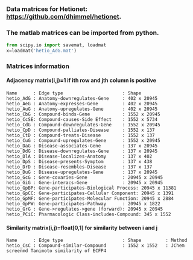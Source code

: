 ### Data matrices for Hetionet: https://github.com/dhimmel/hetionet.

### The matlab matrices can be imported from python.
```py
from scipy.io import savemat, loadmat
x=loadmat('hetio_AdG.mat')
```
### Matrices information
#### Adjacency matrix(i,j)=1 if ith row and jth column is positive  
```
Name      : Edge type                      : Shape
hetio_AdG : Anatomy-downregulates-Gene     : 402 x 20945
hetio_AeG : Anatomy-expresses-Gene         : 402 x 20945
hetio_AuG : Anatomy-upregulates-Gene       : 402 x 20945
hetio_CbG : Compound-binds-Gene            : 1552 x 20945
hetio_CcSE: Compound-causes-Side Effect    : 1552 x 5734
hetio_CdG : Compound-downregulates-Gene    : 1552 x 20945
hetio_CpD : Compound-palliates-Disease     : 1552 x 137
hetio_CtD : Compound-treats-Disease        : 1552 x 137
hetio_CuG : Compound-upregulates-Gene      : 1552 x 20945
hetio_DaG : Disease-associates-Gene        : 137 x 20945
hetio_DdG : Disease-downregulates-Gene     : 137 x 20945
hetio_DlA : Disease-localizes-Anatomy      : 137 x 402
hetio_DpS : Disease-presents-Symptom       : 137 x 438
hetio_DrD : Disease-resembles-Disease      : 137 x 137
hetio_DuG : Disease-upregulates-Gene       : 137 x 20945
hetio_GcG : Gene-covaries-Gene             : 20945 x 20945
hetio_GiG : Gene-interacs-Gene             : 20945 x 20945
hetio_GpBP: Gene-participates-Biological Process: 20945 x 11381
hetio_GpCC: Gene-participates-Cellular Component: 20945 x 1391
hetio_GpMF: Gene-participates-Molecular Function: 20945 x 2884
hetio_GpPW: Gene-participates-Pathway      : 20945 x 1822
hetio_GrG : Gene->regulates->gene (forward): 20945 x 20945
hetio_PCiC: Pharmacologic Class-includes-Compound: 345 x 1552
```
#### Similarity matrix(i,j)=float[0,1] for similarity between i and j
```
Name      : Edge type                      : Shape         : Method
hetio_CsC : Compound-similar-Compound      : 1552 x 1552   : JChem screenmd Tanimoto similarity of ECFP4
```
